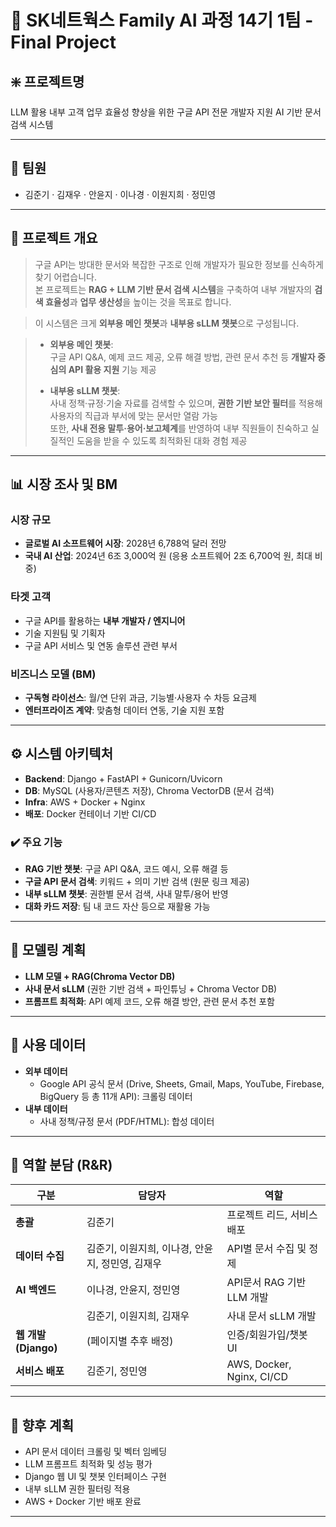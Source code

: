 # 🚀 SK네트웍스 Family AI 과정 14기 1팀 - Final Project

## **❇️ 프로젝트명**  
LLM 활용 내부 고객 업무 효율성 향상을 위한 구글 API 전문 개발자 지원 AI 기반 문서 검색 시스템  

---


## 🙌 팀원
- 김준기 · 김재우 · 안윤지 · 이나경 · 이원지희 · 정민영

---

## 📌 프로젝트 개요
> 구글 API는 방대한 문서와 복잡한 구조로 인해 개발자가 필요한 정보를 신속하게 찾기 어렵습니다.  
본 프로젝트는 **RAG + LLM 기반 문서 검색 시스템**을 구축하여 내부 개발자의 **검색 효율성**과 **업무 생산성**을 높이는 것을 목표로 합니다.  

> 이 시스템은 크게 **외부용 메인 챗봇**과 **내부용 sLLM 챗봇**으로 구성됩니다.  

> - **외부용 메인 챗봇**:  
  구글 API Q&A, 예제 코드 제공, 오류 해결 방법, 관련 문서 추천 등 **개발자 중심의 API 활용 지원** 기능 제공
> 
> 
>- **내부용 sLLM 챗봇**:  
  사내 정책·규정·기술 자료를 검색할 수 있으며, **권한 기반 보안 필터**를 적용해 사용자의 직급과 부서에 맞는 문서만 열람 가능  
  또한, **사내 전용 말투·용어·보고체계**를 반영하여 내부 직원들이 친숙하고 실질적인 도움을 받을 수 있도록 최적화된 대화 경험 제공  


---

## 📊 시장 조사 및 BM
### 시장 규모
- **글로벌 AI 소프트웨어 시장**: 2028년 6,788억 달러 전망  
- **국내 AI 산업**: 2024년 6조 3,000억 원 (응용 소프트웨어 2조 6,700억 원, 최대 비중)

### 타겟 고객
- 구글 API를 활용하는 **내부 개발자 / 엔지니어**
- 기술 지원팀 및 기획자
- 구글 API 서비스 및 연동 솔루션 관련 부서

### 비즈니스 모델 (BM)
- **구독형 라이선스**: 월/연 단위 과금, 기능별·사용자 수 차등 요금제
- **엔터프라이즈 계약**: 맞춤형 데이터 연동, 기술 지원 포함  

---

## ⚙️ 시스템 아키텍처
- **Backend**: Django + FastAPI + Gunicorn/Uvicorn  
- **DB**: MySQL (사용자/콘텐츠 저장), Chroma VectorDB (문서 검색)  
- **Infra**: AWS + Docker + Nginx
- **배포**: Docker 컨테이너 기반 CI/CD 

### ✔️ 주요 기능
- **RAG 기반 챗봇**: 구글 API Q&A, 코드 예시, 오류 해결 등
- **구글 API 문서 검색**: 키워드 + 의미 기반 검색 (원문 링크 제공)
- **내부 sLLM 챗봇**: 권한별 문서 검색, 사내 말투/용어 반영
- **대화 카드 저장**: 팀 내 코드 자산 등으로 재활용 가능

---

## 🧠 모델링 계획
- **LLM 모델 + RAG(Chroma Vector DB)**
- **사내 문서 sLLM** (권한 기반 검색 + 파인튜닝 + Chroma Vector DB)
- **프롬프트 최적화**: API 예제 코드, 오류 해결 방안, 관련 문서 추천 포함

---

## 📂 사용 데이터
- **외부 데이터**  
  - Google API 공식 문서 (Drive, Sheets, Gmail, Maps, YouTube, Firebase, BigQuery 등 총 11개 API): 크롤링 데이터
- **내부 데이터**  
  - 사내 정책/규정 문서 (PDF/HTML): 합성 데이터

---

## 👥 역할 분담 (R&R)

| 구분 | 담당자 | 역할 |
|------|--------|------|
| **총괄** | 김준기 | 프로젝트 리드, 서비스 배포 |
| **데이터 수집** | 김준기, 이원지희, 이나경, 안윤지, 정민영, 김재우 | API별 문서 수집 및 정제 |
| **AI 백엔드** | 이나경, 안윤지, 정민영 | API문서 RAG 기반 LLM 개발 |
|  | 김준기, 이원지희, 김재우 | 사내 문서 sLLM 개발 |
| **웹 개발(Django)** | (페이지별 추후 배정) | 인증/회원가입/챗봇 UI |
| **서비스 배포** | 김준기, 정민영 | AWS, Docker, Nginx, CI/CD |


---

## 🚧 향후 계획
- API 문서 데이터 크롤링 및 벡터 임베딩
- LLM 프롬프트 최적화 및 성능 평가
- Django 웹 UI 및 챗봇 인터페이스 구현
- 내부 sLLM 권한 필터링 적용
- AWS + Docker 기반 배포 완료


---
